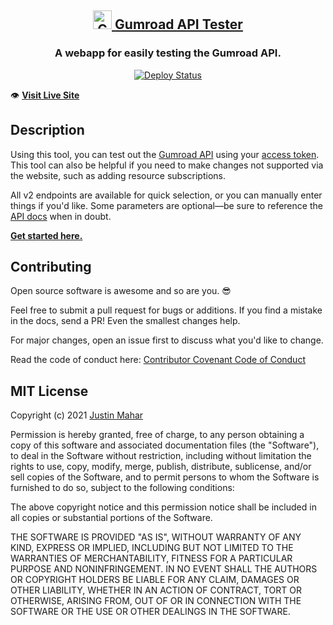 <h2 align="center">
  <a href="https://github.com/justinmahar/gumroad-api-tester-webapp">
    <img alt="Gatsby Starter: MDX Launchpad" src="https://github.com/justinmahar/gumroad-api-tester-webapp/raw/master/static/media/site-icon.png" width="30" />
  </a>
  <a href="https://github.com/justinmahar/gumroad-api-tester-webapp">
    Gumroad API Tester
  </a>
</h2>
<h3 align="center">
  A webapp for easily testing the Gumroad API.
</h3>
<p align="center">
  <a href="https://github.com/justinmahar/gumroad-api-tester-webapp/actions?query=workflow%3ADeploy">
    <img src="https://github.com/justinmahar/gumroad-api-tester-webapp/workflows/Deploy/badge.svg" alt="Deploy Status"/>
  </a>
</p>

👁️ **[Visit Live Site](https://justinmahar.github.io/gumroad-api-tester-webapp/)**

## Description

Using this tool, you can test out the [Gumroad API](https://app.gumroad.com/api) using your [access token](https://app.gumroad.com/settings/advanced#application-form). This tool can also be helpful if you need to make changes not supported via the website, such as adding resource subscriptions.

All v2 endpoints are available for quick selection, or you can manually enter things if you'd like. Some parameters are optional—be sure to reference the [API docs](https://app.gumroad.com/api) when in doubt.

**[Get started here.](https://justinmahar.github.io/gumroad-api-tester-webapp/)**

## Contributing

Open source software is awesome and so are you. 😎

Feel free to submit a pull request for bugs or additions. If you find a mistake in the docs, send a PR! Even the smallest changes help.

For major changes, open an issue first to discuss what you'd like to change.

Read the code of conduct here: [Contributor Covenant Code of Conduct](./CODE_OF_CONDUCT.md)

## MIT License

Copyright (c) 2021 [Justin Mahar](https://github.com/justinmahar)

Permission is hereby granted, free of charge, to any person obtaining a copy of this software and associated documentation files (the "Software"), to deal in the Software without restriction, including without limitation the rights to use, copy, modify, merge, publish, distribute, sublicense, and/or sell copies of the Software, and to permit persons to whom the Software is furnished to do so, subject to the following conditions:

The above copyright notice and this permission notice shall be included in all copies or substantial portions of the Software.

THE SOFTWARE IS PROVIDED "AS IS", WITHOUT WARRANTY OF ANY KIND, EXPRESS OR IMPLIED, INCLUDING BUT NOT LIMITED TO THE WARRANTIES OF MERCHANTABILITY, FITNESS FOR A PARTICULAR PURPOSE AND NONINFRINGEMENT. IN NO EVENT SHALL THE AUTHORS OR COPYRIGHT HOLDERS BE LIABLE FOR ANY CLAIM, DAMAGES OR OTHER LIABILITY, WHETHER IN AN ACTION OF CONTRACT, TORT OR OTHERWISE, ARISING FROM, OUT OF OR IN CONNECTION WITH THE SOFTWARE OR THE USE OR OTHER DEALINGS IN THE SOFTWARE.
